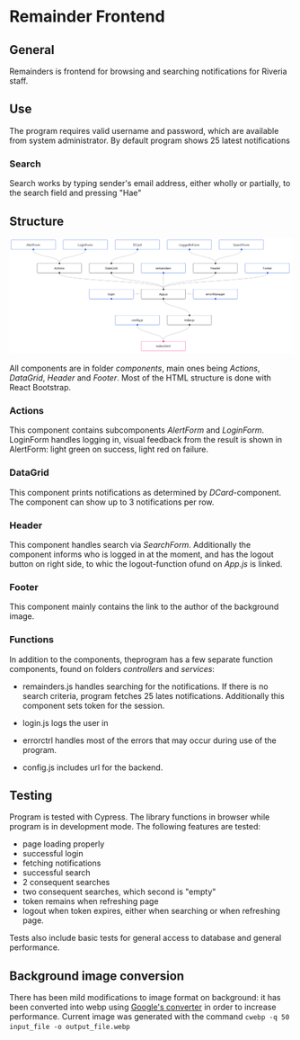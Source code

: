 # Remainder Frontend

## General

Remainders is frontend for browsing and searching notifications for Riveria staff.

## Use

The program requires valid username and password, which are available from system administrator. By default program shows 25 latest notifications

### Search

Search works by typing sender's email address, either wholly or partially, to the search field and pressing "Hae"

## Structure

![Program's structural chart](rakenne.png)

All components are in folder *components*, main ones being *Actions*, *DataGrid*, *Header* and *Footer*. Most of the HTML structure is done with React Bootstrap.

### Actions

This component contains subcomponents *AlertForm* and *LoginForm*. LoginForm handles logging in, visual feedback from the result is shown in AlertForm: light green on success, light red on failure.

### DataGrid

This component prints notifications as determined by *DCard*-component. The component can show up to 3 notifications per row.

### Header

This component handles search via *SearchForm*. Additionally the component informs who is logged in at the moment, and has the logout button on right side, to whic the logout-function ofund on *App.js* is linked.

### Footer

This component mainly contains the link to the author of the background image.

### Functions

In addition to the components, theprogram has a few separate function components, found on folders *controllers* and *services*:

- remainders.js handles searching for the notifications. If there is no search criteria, program fetches 25 lates notifications. Additionally this component sets token for the session.

- login.js logs the user in

- errorctrl handles most of the errors that may occur during use of the program.

- config.js includes url for the backend.

## Testing

Program is tested with Cypress. The library functions in browser while program is in development mode. The following features are tested:

- page loading properly
- successful login
- fetching notifications
- successful search
- 2 consequent searches
- two consequent searches, which second is "empty"
- token remains when refreshing page
- logout when token expires, either when searching or when refreshing page.

Tests also include basic tests for general access to database and general performance.

## Background image conversion

There has been mild modifications to image format on background: it has been converted into webp using [Google's converter](https://developers.google.com/speed/webp) in order to increase performance. Current image was generated with the command `cwebp -q 50 input_file -o output_file.webp`


